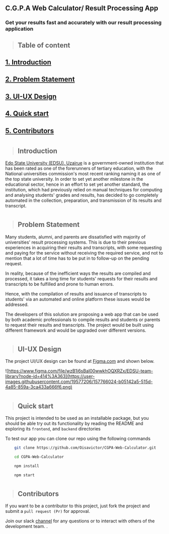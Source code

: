 ## C.G.P.A Web Calculator/ Result Processing App
### Get your results fast and accurately with our result processing application

> ## Table of content

## [1. Introduction](#introduction)
## [2. Problem Statement](#problem-statement)
## [3. UI-UX Design](#ui-ux-design)
## [4. Quick start](#quick-start)
## [5. Contributors](#contributors)

#

> ## Introduction
[Edo State University (EDSU), Uzairue](https://www.edouniversity.edu.ng/) is a government-owned institution that has been rated as one of the forerunners of tertiary education, with the National universities commission's most recent ranking naming it as one of the top state university. In order to set yet another milestone in the educational sector, hence in an effort to set yet another standard, the institution, which had previously relied on manual techniques for computing and analysing students' grades and results, has decided to go completely automated in the collection, preparation, and transmission of its results and transcript.
#

> ## Problem Statement
Many students, alumni, and parents are dissatisfied with majority of universities' result processing systems. This is due to their previous experiences in acquiring their results and transcripts, with some requesting and paying for the service without receiving the required service, and not to mention that a lot of time has to be put in to follow-up on the pending request.

In reality, because of the inefficient ways the results are compiled and processed, it takes a long time for students' requests for their results and transcripts to be fulfilled and prone to human errors. 

Hence, with the compilation of results and issuance of transcripts to students' via an automated and online platform these issues would be addressed.

The developers of this solution are proposing a web app that can be used by both academic professionals to compile results and students or parents to request their results and transcripts. The project would be built using different framework and would be upgraded over different versions.
#

> ## UI-UX Design

The project UI/UX design can be found at [Figma.com](https://www.figma.com/file/wzB1i6sBaI00wwkhOQXRZx/EDSU-team-library?node-id=414%3A363) and shown below.

![https://www.figma.com/file/wzB1i6sBaI00wwkhOQXRZx/EDSU-team-library?node-id=414%3A363](https://user-images.githubusercontent.com/19577206/157766024-b05142a5-515d-4a85-859a-3ca433a666f6.png)
#

> ## Quick start

This project is intended to be used as an installable package, but you should be able try out its functionality by reading the README and exploring its `frontend`, and `backend` directories

To test our app you can clone our repo using the following commands
```sh
    git clone https://github.com/Oisavictor/CGPA-Web-Calculator.git

    cd CGPA-Web-Calculator

    npm install

    npm start
```
#

> ## Contributors
If you want to be a contributor to this project, just fork the project and submit a `pull request (Pr)` for approval.

Join our slack [channel](https://join.slack.com/t/slack-b977945/shared_invite/zt-185p8bgud-cIHI5_m5UzMSyEotx81Q8w) for any questions or to interact with others of the development team.
.
